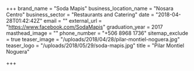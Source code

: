 +++
brand_name = "Soda Mapis"
business_location_name = "Nosara Centro"
business_sector = "Restaurants and Catering"
date = "2018-04-28T01:42:42Z"
email = ""
external_url = "https://www.facebook.com/SodaMapis"
graduation_year = 2017
masthead_image = ""
phone_number = "+506 8968 1736"
sitemap_exclude = true
teaser_image = "/uploads/2018/04/28/pilar-montiel-noguera.jpg"
teaser_logo = "/uploads/2018/05/29/soda-mapis.jpg"
title = "Pilar Montiel Noguera"

+++
